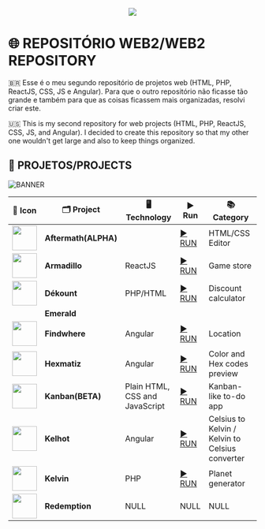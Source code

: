 <p align="center">
  <img src="https://user-images.githubusercontent.com/26885598/141181429-54705a09-bac3-4744-abbe-c23ab3385784.png">
</p>

# 🌐 REPOSITÓRIO WEB2/WEB2 REPOSITORY
🇧🇷 Esse é o meu segundo repositório de projetos web (HTML, PHP, ReactJS, CSS, JS e Angular). Para que o outro repositório não ficasse tão grande e também para que as coisas ficassem mais organizadas, resolvi criar este.

🇺🇸 This is my second repository for web projects (HTML, PHP, ReactJS, CSS, JS, and Angular). I decided to create this repository so that my other one wouldn't get large and also to keep things organized.

## 📁 PROJETOS/PROJECTS

![BANNER](https://user-images.githubusercontent.com/26885598/147388872-3e9f6666-cf33-4a4f-8040-aef3880963b7.png)


| 🔴 Icon | 🗂 Project | 🖥️ Technology | ▶ Run | 📚 Category |
|--- |--- |--- |--- |--- |
| <img src="https://raw.githubusercontent.com/Redwars22/Web2/main/Aftermath/src/aftermath.png" width="50px"/> | **Aftermath(ALPHA)** || [▶️ RUN](https://redwars22.github.io/Web2/Aftermath/splash.html) | HTML/CSS Editor |
| <img src="https://redwars22.github.io/Website/img/armadillo.png" width="50px"> | **Armadillo** | ReactJS | [▶️ RUN](https://projectarmadillo2022.firebaseapp.com/?63645) | Game store |
| <img src="https://raw.githubusercontent.com/Redwars22/Web2/main/D%C3%A9kount/src/dekount.png" width="50px"> | **Dékount** | PHP/HTML | [▶️ RUN](https://projectdekount.redwars22.repl.co) | Discount calculator |
|| **Emerald** ||||
| <img src="https://github.com/Redwars22/Web2/blob/main/findwhere.png?raw=true" width="50px"> | **Findwhere** | Angular | [▶️ RUN](https://findwhere-1d8b2.firebaseapp.com/?68662) | Location |
| <img src="https://github.com/Redwars22/Web2/blob/main/hexmatiz.png?raw=true" width="50px"> | **Hexmatiz** | Angular | [▶️ RUN](https://hexmatiz.firebaseapp.com/?72360) | Color and Hex codes preview |
| <img src="https://redwars22.github.io/Web2/Kanban/src/kanban.png" width="50px"> | **Kanban(BETA)** | Plain HTML, CSS and JavaScript | [▶️ RUN](https://redwars22.github.io/Web2/Kanban/index.html) | Kanban-like to-do app |
| <img src="https://github.com/Redwars22/Web2/blob/main/kelhot.png?raw=true" width="50px"> | **Kelhot** | Angular | [▶️ RUN](https://projectkelhot.stackblitz.io/) | Celsius to Kelvin / Kelvin to Celsius converter |
| <img src="https://raw.githubusercontent.com/Redwars22/Web2/main/Kelvin/resx/kelvin.png" width="50px"> | **Kelvin** | PHP | [▶️ RUN](https://projectkelvin.redwars22.repl.co/) | Planet generator |
| <img src="" width="50px"> | **Redemption** | NULL | NULL | NULL|
